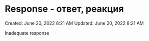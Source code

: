 # Response - ответ, реакция

Created: June 20, 2022 8:21 AM
Updated: June 20, 2022 8:21 AM

Inadequate response